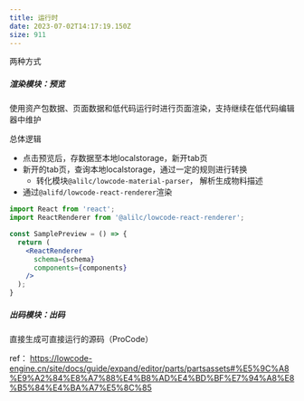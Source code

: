```yaml
---
title: 运行时
date: 2023-07-02T14:17:19.150Z
size: 911
---
```

两种方式
##### 渲染模块：预览
使用资产包数据、页面数据和低代码运行时进行页面渲染，支持继续在低代码编辑器中维护

总体逻辑
- 点击预览后，存数据至本地localstorage，新开tab页
- 新开的tab页，查询本地localstorage，通过一定的规则进行转换
	- 转化模块`@alilc/lowcode-material-parser`， 解析生成物料描述
- 通过`@alifd/lowcode-react-renderer`渲染
```jsx
import React from 'react';
import ReactRenderer from '@alilc/lowcode-react-renderer';

const SamplePreview = () => {
  return (
    <ReactRenderer
      schema={schema}
      components={components}
    />
  );
}
```
##### 出码模块：出码
直接生成可直接运行的源码（ProCode）

ref：
https://lowcode-engine.cn/site/docs/guide/expand/editor/parts/partsassets#%E5%9C%A8%E9%A2%84%E8%A7%88%E4%B8%AD%E4%BD%BF%E7%94%A8%E8%B5%84%E4%BA%A7%E5%8C%85
